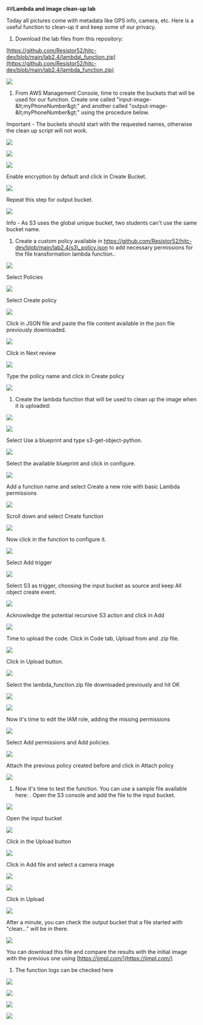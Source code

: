 ##**Lambda and image clean-up lab**

Today all pictures come with metadata like GPS info, camera, etc. Here is a useful function to clean-up it and keep some of our privacy.

1. Download the lab files from this repository:

[https://github.com/Resistor52/hitc-dev/blob/main/lab2.4/lambda\_function.zip](https://github.com/Resistor52/hitc-dev/blob/main/lab2.4/lambda_function.zip)

![](images/Img_01_Lab_2.4.png?raw=true)

1. From AWS Management Console, time to create the buckets that will be used for our function. Create one called &quot;input-image-\&lt;myPhoneNumber\&gt;&quot; and another called &quot;output-image-\&lt;myPhoneNumber\&gt;&quot; using the procedure below.

Important - The buckets should start with the requested names, otherwise the clean up script will not work.

![](images/Img_02_Lab_2.4.png?raw=true)

![](images/Img_03_Lab_2.4.png?raw=true)

![](images/Img_04_Lab_2.4.png?raw=true)

Enable encryption by default and click in Create Bucket.

![](images/Img_05_Lab_2.4.png?raw=true)

Repeat this step for output bucket.

![](images/Img_06_Lab_2.4.png?raw=true)

Info - As S3 uses the global unique bucket, two students can&#39;t use the same bucket name.

1. Create a custom policy available in https://github.com/Resistor52/hitc-dev/blob/main/lab2.4/s3\_policy.json to add necessary permissions for the file transformation lambda function..

![](images/Img_07_Lab_2.4.png?raw=true)

Select Policies

![](images/Img_08_Lab_2.4.png?raw=true)

Select Create policy

![](images/Img_01_Lab_2.4.png?raw=true)

Click in JSON file and paste the file content available in the json file previously downloaded.

![](images/Img_10_Lab_2.4.png?raw=true)

Click in Next review

![](images/Img_11_Lab_2.4.png?raw=true)

Type the policy name and click in Create policy

![](images/Img_12_Lab_2.4.png?raw=true)

1. Create the lambda function that will be used to clean up the image when it is uploaded:

![](images/Img_13_Lab_2.4.png?raw=true)

![](images/Img_14_Lab_2.4.png?raw=true)

Select Use a blueprint and type s3-get-object-python.

![](images/Img_15_Lab_2.4.png?raw=true)

Select the available blueprint and click in configure.

![](images/Img_16_Lab_2.4.png?raw=true)

Add a function name and select Create a new role with basic Lambda permissions

![](images/Img_17_Lab_2.4.png?raw=true)

Scroll down and select Create function

![](images/Img_18_Lab_2.4.png?raw=true)

Now click in the function to configure it.

![](images/Img_19_Lab_2.4.png?raw=true)

Select Add trigger

![](images/Img_20_Lab_2.4.png?raw=true)

Select S3 as trigger, choosing the input bucket as source and keep All object create event.

![](images/Img_21_Lab_2.4.png?raw=true)

Acknowledge the potential recursive S3 action and click in Add

![](images/Img_22_Lab_2.4.png?raw=true)

Time to upload the code. Click in Code tab, Upload from and .zip file.

![](images/Img_23_Lab_2.4.png?raw=true)

Click in Upload button.

![](images/Img_24_Lab_2.4.png?raw=true)

Select the lambda\_function.zip file downloaded previously and hit OK

![](images/Img_25_Lab_2.4.png?raw=true)

![](images/Img_26_Lab_2.4.png?raw=true)

Now it&#39;s time to edit the IAM role, adding the missing permissions

![](images/Img_27_Lab_2.4.png?raw=true)

Select Add permissions and Add policies.

![](images/Img_28_Lab_2.4.png?raw=true)

Attach the previous policy created before and click in Attach policy

![](images/Img_29_Lab_2.4.png?raw=true)

1. Now it&#39;s time to test the function. You can use a sample file available here: . Open the S3 console and add the file to the input bucket.

![](images/Img_30_Lab_2.4.png?raw=true)

Open the input bucket

![](images/Img_31_Lab_2.4.png?raw=true)

Click in the Upload button

![](images/Img_32_Lab_2.4.png?raw=true)

Click in Add file and select a camera image

![](images/Img_33_Lab_2.4.png?raw=true)

![](images/Img_34_Lab_2.4.png?raw=true)

Click in Upload

![](images/Img_35_Lab_2.4.png?raw=true)

After a minute, you can check the output bucket that a file started with &quot;clean…&quot; will be in there.

![](images/Img_36_Lab_2.4.png?raw=true)

You can download this file and compare the results with the initial image with the previous one using [https://jimpl.com/](https://jimpl.com/)

1. The function logs can be checked here

![](images/Img_37_Lab_2.4.png?raw=true)

![](images/Img_38_Lab_2.4.png?raw=true)

![](images/Img_39_Lab_2.4.png?raw=true)

![](images/Img_40_Lab_2.4.png?raw=true)

